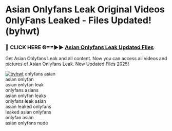 # Asian Onlyfans Leak Original Videos 0nlyFans Leaked - Files Updated! (byhwt)

<h3>🔴 CLICK HERE 🌐==►► <a href="https://tinyurl.com/2jnfzry5" rel="nofollow">Asian Onlyfans Leak Updated Files</a></h3>

Get Asian Onlyfans Leak and all content. Now you can access all videos and pictures of Asian Onlyfans Leak. New Updated Files 2025!

[![byhwt](https://i.imgur.com/GyGTBgg.gif)](https://tinyurl.com/2jnfzry5)
onlyfans asian<br>
asian onlyfan<br>
asian onlyfan leak<br>
onlyfans asians<br>
asian onlyfan leaks<br>
onlyfans leak asian<br>
asian leaked onlyfans<br>
leaked asian onlyfans<br>
onlyfan asian<br>
asian onlyfans nude